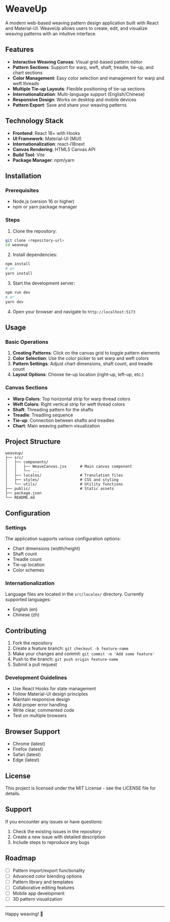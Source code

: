 # WeaveUp

A modern web-based weaving pattern design application built with React and Material-UI. WeaveUp allows users to create, edit, and visualize weaving patterns with an intuitive interface.

## Features

- **Interactive Weaving Canvas**: Visual grid-based pattern editor
- **Pattern Sections**: Support for warp, weft, shaft, treadle, tie-up, and chart sections
- **Color Management**: Easy color selection and management for warp and weft threads
- **Multiple Tie-up Layouts**: Flexible positioning of tie-up sections
- **Internationalization**: Multi-language support (English/Chinese)
- **Responsive Design**: Works on desktop and mobile devices
- **Pattern Export**: Save and share your weaving patterns

## Technology Stack

- **Frontend**: React 18+ with Hooks
- **UI Framework**: Material-UI (MUI)
- **Internationalization**: react-i18next
- **Canvas Rendering**: HTML5 Canvas API
- **Build Tool**: Vite
- **Package Manager**: npm/yarn

## Installation

### Prerequisites

- Node.js (version 16 or higher)
- npm or yarn package manager

### Steps

1. Clone the repository:

```bash
git clone <repository-url>
cd weaveup
```

2. Install dependencies:

```bash
npm install
# or
yarn install
```

3. Start the development server:

```bash
npm run dev
# or
yarn dev
```

4. Open your browser and navigate to `http://localhost:5173`

## Usage

### Basic Operations

1. **Creating Patterns**: Click on the canvas grid to toggle pattern elements
2. **Color Selection**: Use the color picker to set warp and weft colors
3. **Pattern Settings**: Adjust chart dimensions, shaft count, and treadle count
4. **Layout Options**: Choose tie-up location (right-up, left-up, etc.)

### Canvas Sections

- **Warp Colors**: Top horizontal strip for warp thread colors
- **Weft Colors**: Right vertical strip for weft thread colors
- **Shaft**: Threading pattern for the shafts
- **Treadle**: Treadling sequence
- **Tie-up**: Connection between shafts and treadles
- **Chart**: Main weaving pattern visualization

## Project Structure

```
weaveup/
├── src/
│   ├── components/
│   │   ├── WeaveCanvas.jsx      # Main canvas component
│   │   └── ...
│   ├── locales/                 # Translation files
│   ├── styles/                  # CSS and styling
│   └── utils/                   # Utility functions
├── public/                      # Static assets
├── package.json
└── README.md
```

## Configuration

### Settings

The application supports various configuration options:

- Chart dimensions (width/height)
- Shaft count
- Treadle count
- Tie-up location
- Color schemes

### Internationalization

Language files are located in the `src/locales/` directory. Currently supported languages:

- English (en)
- Chinese (zh)

## Contributing

1. Fork the repository
2. Create a feature branch: `git checkout -b feature-name`
3. Make your changes and commit: `git commit -m 'Add some feature'`
4. Push to the branch: `git push origin feature-name`
5. Submit a pull request

### Development Guidelines

- Use React Hooks for state management
- Follow Material-UI design principles
- Maintain responsive design
- Add proper error handling
- Write clear, commented code
- Test on multiple browsers

## Browser Support

- Chrome (latest)
- Firefox (latest)
- Safari (latest)
- Edge (latest)

## License

This project is licensed under the MIT License - see the LICENSE file for details.

## Support

If you encounter any issues or have questions:

1. Check the existing issues in the repository
2. Create a new issue with detailed description
3. Include steps to reproduce any bugs

## Roadmap

- [ ] Pattern import/export functionality
- [ ] Advanced color blending options
- [ ] Pattern library and templates
- [ ] Collaborative editing features
- [ ] Mobile app development
- [ ] 3D pattern visualization

---

Happy weaving! 🧵
